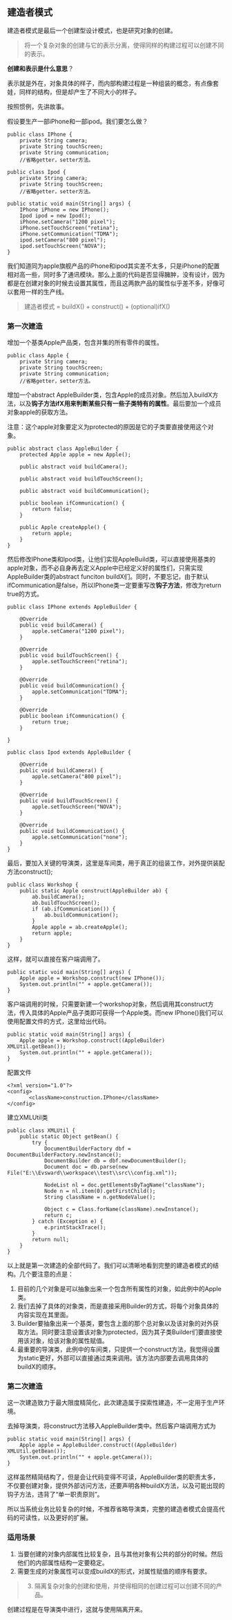 ## 建造者模式
建造者模式是最后一个创建型设计模式，也是研究对象的创建。
> 将一个复杂对象的创建与它的表示分离，使得同样的构建过程可以创建不同的表示。

**创建和表示是什么意思**？

表示就是外在，对象具体的样子，而内部构建过程是一种组装的概念，有点像套娃，同样的结构，但是却产生了不同大小的样子。

按照惯例，先讲故事。

假设要生产一部iPhone和一部ipod。我们要怎么做？

```
public class IPhone {
    private String camera;
    private String touchScreen;
    private String communication;
    //省略getter，setter方法。
```

```
public class Ipod {
    private String camera;
    private String touchScreen;
    //省略getter，setter方法。
```

```
public static void main(String[] args) {
    IPhone iPhone = new IPhone();
    Ipod ipod = new Ipod();
    iPhone.setCamera("1200 pixel");
    iPhone.setTouchScreen("retina");
    iPhone.setCommunication("TDMA");
    ipod.setCamera("800 pixel");
    ipod.setTouchScreen("NOVA");
}
```
我们知道同为apple旗舰产品的iPhone和ipod其实差不太多，只是iPhone的配置相对高一些，同时多了通讯模块。那么上面的代码是否显得臃肿，没有设计，因为都是在创建对象的时候去设置其属性，而且这两款产品的属性似乎差不多，好像可以套用一样的生产线。

> 建造者模式 = buildX() + construct() + (optional)ifX()

### 第一次建造
增加一个基类Apple产品类，包含并集的所有零件的属性。

```
public class Apple {
    private String camera;
    private String touchScreen;
    private String communication;
    //省略getter，setter方法。
```
增加一个abstract AppleBuilder类，包含Apple的成员对象。然后加入buildX方法，以及**钩子方法ifX用来判断某些只有一些子类特有的属性**。最后要加一个成员对象apple的获取方法。

注意：这个apple对象要定义为protected的原因是它的子类要直接使用这个对象。

```
public abstract class AppleBuilder {
    protected Apple apple = new Apple();

    public abstract void buildCamera();

    public abstract void buildTouchScreen();

    public abstract void buildCommunication();

    public boolean ifCommunication() {
        return false;
    }

    public Apple createApple() {
        return apple;
    }
}
```
然后修改IPhone类和Ipod类，让他们实现AppleBuild类，可以直接使用基类的apple对象，而不必自身再去定义Apple中已经定义好的属性们，只需实现AppleBuilder类的abstract funciton buildX们。同时，不要忘记，由于默认ifCommunication是false，所以IPhone类一定要重写改**钩子方法**，修改为return true的方式。

```
public class IPhone extends AppleBuilder {

    @Override
    public void buildCamera() {
        apple.setCamera("1200 pixel");
    }

    @Override
    public void buildTouchScreen() {
        apple.setTouchScreen("retina");
    }

    @Override
    public void buildCommunication() {
        apple.setCommunication("TDMA");
    }

    @Override
    public boolean ifCommunication() {
        return true;
    }

}
```
```
public class Ipod extends AppleBuilder {

    @Override
    public void buildCamera() {
        apple.setCamera("800 pixel");
    }

    @Override
    public void buildTouchScreen() {
        apple.setTouchScreen("NOVA");
    }

    @Override
    public void buildCommunication() {
        apple.setCommunication("none");
    }
}
```
最后，要加入关键的导演类，这里是车间类，用于真正的组装工作，对外提供装配方法construct();

```
public class Workshop {
    public static Apple construct(AppleBuilder ab) {
        ab.buildCamera();
        ab.buildTouchScreen();
        if (ab.ifCommunication()) {
            ab.buildCommunication();
        }
        Apple apple = ab.createApple();
        return apple;
    }
}
```
这样，就可以直接在客户端调用了。

```
public static void main(String[] args) {
    Apple apple = Workshop.construct(new IPhone());
    System.out.println("" + apple.getCamera());
}
```
客户端调用的时候，只需要新建一个workshop对象，然后调用其construct方法，传入具体的Apple产品子类即可获得一个Apple类。而new IPhone()我们可以使用配置文件的方式，这里给出代码。


```
public static void main(String[] args) {
    Apple apple = Workshop.construct((AppleBuilder) XMLUtil.getBean());
    System.out.println("" + apple.getCamera());
}
```
配置文件

```
<?xml version="1.0"?>
<config>
       <className>construction.IPhone</className>
</config> 
```
建立XMLUtil类

```
public class XMLUtil {
    public static Object getBean() {
        try {
            DocumentBuilderFactory dbf = DocumentBuilderFactory.newInstance();
            DocumentBuilder db = dbf.newDocumentBuilder();
            Document doc = db.parse(new File("E:\\Evsward\\workspace\\test\\src\\config.xml"));

            NodeList nl = doc.getElementsByTagName("className");
            Node n = nl.item(0).getFirstChild();
            String className = n.getNodeValue();

            Object c = Class.forName(className).newInstance();
            return c;
        } catch (Exception e) {
            e.printStackTrace();
        }
        return null;
    }
}

```
以上就是第一次建造的全部代码了。我们可以清晰地看到完整的建造者模式的结构。几个要注意的点是：
1. 目前的几个对象是可以抽象出来一个包含所有属性的对象，如此例中的Apple类。
2. 我们去掉了具体的对象类，而是直接采用Builder的方式，将每个对象具体的内容实现在其里面。
3. Builder要抽象出来一个基类，要包含上面的那个总对象以及该对象的对外获取方法。同时要注意设置该对象为protected，因为其子类Builder们要直接使用该对象，给该对象的属性赋值。
4. 最重要的导演类，此例中的车间类，只提供一个construct方法，我觉得设置为static更好，外部可以直接通过类来调用。该方法内部要去调用具体的buildX的顺序。

### 第二次建造
这一次建造致力于最大限度精简化，此次建造属于探索性建造，不一定用于生产环境。

去掉导演类，将construct方法移入AppleBuilder类中。然后客户端调用方式为

```
public static void main(String[] args) {
    Apple apple = AppleBuilder.construct((AppleBuilder) XMLUtil.getBean());
    System.out.println("" + apple.getCamera());
}
```
这样虽然精简结构了，但是会让代码变得不可读，AppleBuilder类的职责太多，不仅要创建对象，提供外部访问方法，还要声明各种buildX方法，以及可能出现的钩子方法，违背了“单一职责原则”。

所以当系统业务比较复杂的时候，不推荐省略导演类，完整的建造者模式会提高代码的可读性，以及更好的扩展。

### 适用场景
1. 当要创建的对象内部属性比较复杂，且与其他对象有公共的部分的时候。然后他们的内部属性结构一定要稳定。
2. 需要生成的对象属性可以变成buildX的形式，对属性赋值的顺序有要求。
> 3. 隔离复杂对象的创建和使用，并使得相同的创建过程可以创建不同的产品。

创建过程是在导演类中进行，这就与使用隔离开来。